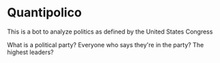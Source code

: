 # Quantipolico
This is a bot to analyze politics as defined by the United States Congress

What is a political party? Everyone who says they're in the party? The highest leaders?
